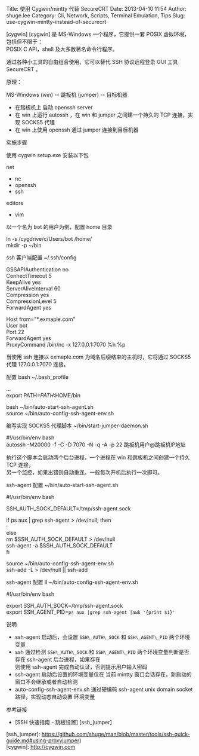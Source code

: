 Title: 使用 Cygwin/mintty 代替 SecureCRT
Date: 2013-04-10 11:54
Author: shuge.lee
Category: Cli, Network, Scripts, Terminal Emulation, Tips
Slug: use-cygwin-mintty-instead-of-securecrt

[cygwin] [cygwin] 是 MS-Windows 一个程序，它提供一套 POSIX
虚拟环境，包括但不限于：  
POSIX C API，shell 及大多数著名命令行程序。

通过各种小工具的自由组合使用，它可以替代 SSH 协议远程登录 GUI 工具
SecureCRT 。

原理：

MS-Windows (win) -- 跳板机 (jumper) -- 目标机器

- 在踏板机上 启动 openssh server  
- 在 win 上运行 autossh ，在 win 和 jumper 之间建一个持久的 TCP
连接，实现 SOCKS5 代理  
- 在 win 上使用 openssh 通过 jumper 连接到目标机器

实施步骤

使用 cygwin setup.exe 安装以下包

net  
- nc  
- openssh  
- ssh

editors  
- vim

以一个名为 bot 的用户为例，配置 home 目录

ln -s /cygdrive/c/Users/bot /home/  
mkdir -p ~/bin

ssh 客户端配置 ~/.ssh/config

GSSAPIAuthentication no  
ConnectTimeout 5  
KeepAlive yes  
ServerAliveInterval 60  
Compression yes  
CompressionLevel 5  
ForwardAgent yes

Host from="*.exmaple.com"  
User bot  
Port 22  
ForwardAgent yes  
ProxyCommand /bin/nc -x 127.0.0.1:7070 %h %p

当使用 ssh 连接以 exmaple.com 为域名后缀结束的主机时，它将通过 SOCKS5
代理 127.0.0.1:7070 连接。

配置 bash ~/.bash\_profile

...  
export PATH=$PATH:$HOME/bin

bash ~/bin/auto-start-ssh-agent.sh  
source ~/bin/auto-config-ssh-agent-env.sh

编写实现 SOCKS5 代理脚本 ~/bin/start-jumper-daemon.sh

#!/usr/bin/env bash  
autossh -M20000 -f -C -D 7070 -N -q -A -p 22 跳板机用户@跳板机IP地址

执行这个脚本会启动两个后台进程，一个进程在 win 和跳板机之间创建一个持久
TCP 连接，  
另一个监控，如果出错则自动重连。一般每次开机后执行一次即可。

ssh-agent 配置 ~/bin/auto-start-ssh-agent.sh

#!/usr/bin/env bash

SSH\_AUTH\_SOCK\_DEFAULT=/tmp/ssh-agent.sock

if ps aux | grep ssh-agent > /dev/null; then  
:  
else  
rm $SSH\_AUTH\_SOCK\_DEFAULT > /dev/null  
ssh-agent -a $SSH\_AUTH\_SOCK\_DEFAULT  
fi

source ~/bin/auto-config-ssh-agent-env.sh  
ssh-add -L > /dev/null || ssh-add

ssh-agent 配置 II ~/bin/auto-config-ssh-agent-env.sh

#!/usr/bin/env bash

export SSH\_AUTH\_SOCK=/tmp/ssh-agent.sock  
export SSH\_AGENT\_PID=`ps aux |grep ssh-agent |awk '{print $1}'`

说明

- ssh-agent 启动后，会设置 `SSH\_AUTH\_SOCK` 和 `SSH\_AGENT\_PID`
两个环境变量  
- ssh 通过检测 `SSH\_AUTH\_SOCK` 和 `SSH\_AGENT\_PID`
两个环境变量判断是否存在 ssh-agent 后台进程，如果存在  
则使用 ssh-agent 完成自动认证，否则提示用户输入密码  
- ssh-agent 启动后设置的环境变量仅在 当前 mintty
窗口会话存在，新启动的窗口不会继承或者自动检测  
- auto-config-ssh-agent-env.sh 通过硬编码 ssh-agent unix domain socket
路径，实现动态自动设置 环境变量

参考链接

- [SSH 快速指南 - 跳板设置] [ssh\_jumper]

[ssh\_jumper]:
https://github.com/shuge/man/blob/master/tools/ssh-quick-guide.md#using-proxyjumper)  
[cygwin]: http://cygwin.com
